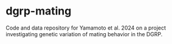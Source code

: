 # dgrp-mating

Code and data repository for Yamamoto et al. 2024 on a project investigating genetic variation of mating behavior in the DGRP.
